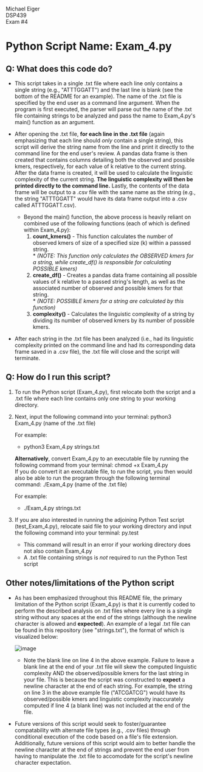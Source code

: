 Michael Eiger  
DSP439  
Exam #4  

# Python Script Name: Exam_4.py

## Q: What does this code do?
- This script takes in a single .txt file where each line only contains a single string (e.g., "ATTTGGATT") and the last line is blank (see the bottom of the README for an example).  The name of the .txt file is specified by the end user as a command line argument. When the program is first executed, the parser will parse out the name of the .txt file containing strings to be analyzed and pass the name to Exam_4.py's main() function as an argument.

- After opening the .txt file, **for each line in the .txt file** (again emphasizing that each line should *only* contain a single string), this script will derive the string name from the line and print it directly to the command line for the end user's review. A pandas data frame is then created that contains columns detailing both the observed and possible kmers, respectively, for each value of k relative to the current string. After the data frame is created, it will be used to calculate the linguistic complexity of the current string. **The linguistic complexity will then be printed directly to the command line.** Lastly, the contents of the data frame will be output to a .csv file with the same name as the string (e.g., the string "ATTTGGATT" would have its data frame output into a .csv called ATTTGGATT.csv).
  - Beyond the main() function, the above process is heavily reliant on combined use of the following functions (each of which is defined within Exam_4.py):  
      1. **count_kmers()** - This function calculates the number of observed kmers of size of a specified size (k) within a passsed string.  
                        * *(NOTE: This function only calculates the OBSERVED kmers for a string, while create_df() is responsible for calculating POSSIBLE kmers)*
      2. **create_df()** - Creates a pandas data frame containing all possible values of k relative to a passed string's length, as well as the associated number of observed                           and possible kmers for that string.  
                        * *(NOTE: POSSIBLE kmers for a string are calculated by this function)*
      3. **complexity()** - Calculates the linguistic complexity of a string by dividing its number of observed kmers by its number of possible kmers.

- After each string in the .txt file has been analyzed (i.e., had its linguistic complexity printed on the command line and had its corresponding data frame saved in a .csv file), the .txt file will close and the script will terminate.

## Q: How do I run this script?  

1. To run the Python script (Exam_4.py), first relocate both the script and a .txt file where each line contains only one string to your working directory.  

2. Next, input the following command into your terminal: python3 Exam_4.py (name of the .txt file)  
  
   For example:  
     * python3 Exam_4.py strings.txt

   **Alternatively**, convert Exam_4.py to an executable file by running the following command from your terminal: chmod +x Exam_4.py  
   If you do convert it an executable file, to run the script, you then would also be able to run the program through the following terminal command: ./Exam_4.py (name of the .txt file)  
  
   For example:  
     * ./Exam_4.py strings.txt

3. If you are also interested in running the adjoining Python Test script (test_Exam_4.py), relocate said file to your working directory and input the following command into your terminal: py.test
    * This command will result in an error if your working directory does not also contain Exam_4.py
    * A .txt file containing strings is *not* required to run the Python Test script

## Other notes/limitations of the Python script

- As has been emphasized throughout this README file, the primary limitation of the Python script (Exam_4.py) is that it is currently coded to perform the described analysis on .txt files where every line is a single string without any spaces at the end of the strings (although the newline character is allowed and **expected**). An example of a legal .txt file can be found in this repository (see "strings.txt"), the format of which is visualized below:  

    ![image](https://user-images.githubusercontent.com/44222667/117521483-09ca7200-af7c-11eb-8ca2-82a5885b622e.png)  
    * Note the blank line on line 4 in the above example. Failure to leave a blank line at the end of your .txt file will skew the computed linguistic complexity AND the observed/possible kmers for the last string in your file. This is because the script was constructed to **expect** a newline character at the end of each string. For example, the string on line 3 in the above example file ("ATCGATCG") would have its observed/possible kmers and linguistic complexity inaccurately computed if line 4 (a blank line) was not included at the end of the file.

- Future versions of this script would seek to foster/guarantee compatability with alternate file types (e.g., .csv files) through conditional execution of the code based on a file's file extension. Additionally, future versions of this script would aim to better handle the newline character at the end of strings and prevent the end user from having to manipulate the .txt file to accomodate for the script's newline character expectation.

